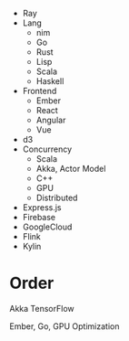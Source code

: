 + Ray
+ Lang
  + nim
  + Go
  + Rust
  + Lisp
  + Scala
  + Haskell
+ Frontend
  + Ember
  + React
  + Angular
  + Vue
+ d3
+ Concurrency
  + Scala
  + Akka, Actor Model
  + C++
  + GPU
  + Distributed
+ Express.js
+ Firebase
+ GoogleCloud
+ Flink
+ Kylin

# Order

Akka
TensorFlow

Ember, Go, GPU Optimization

  